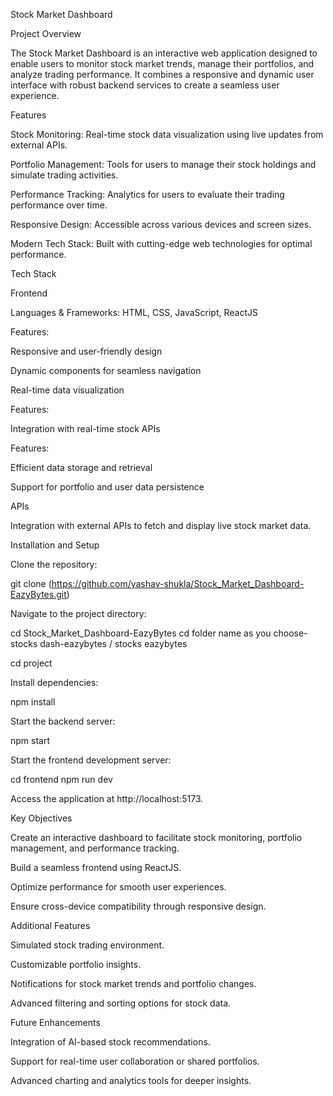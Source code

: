 Stock Market Dashboard

Project Overview

The Stock Market Dashboard is an interactive web application designed to enable users to monitor stock market trends, manage their portfolios, and analyze trading performance. It combines a responsive and dynamic user interface with robust backend services to create a seamless user experience.

Features

Stock Monitoring: Real-time stock data visualization using live updates from external APIs.

Portfolio Management: Tools for users to manage their stock holdings and simulate trading activities.

Performance Tracking: Analytics for users to evaluate their trading performance over time.

Responsive Design: Accessible across various devices and screen sizes.

Modern Tech Stack: Built with cutting-edge web technologies for optimal performance.

Tech Stack

Frontend

Languages & Frameworks: HTML, CSS, JavaScript, ReactJS

Features:

Responsive and user-friendly design

Dynamic components for seamless navigation

Real-time data visualization

Features:

Integration with real-time stock APIs

Features:

Efficient data storage and retrieval

Support for portfolio and user data persistence

APIs

Integration with external APIs to fetch and display live stock market data.

Installation and Setup

Clone the repository:

git clone (https://github.com/yashav-shukla/Stock_Market_Dashboard-EazyBytes.git)

Navigate to the project directory:

cd Stock_Market_Dashboard-EazyBytes
cd folder name as you choose- stocks dash-eazybytes / stocks eazybytes

cd project

Install dependencies:

npm install

Start the backend server:

npm start

Start the frontend development server:

cd frontend
npm run dev

Access the application at http://localhost:5173.

Key Objectives

Create an interactive dashboard to facilitate stock monitoring, portfolio management, and performance tracking.

Build a seamless frontend using ReactJS.

Optimize performance for smooth user experiences.

Ensure cross-device compatibility through responsive design.

Additional Features

Simulated stock trading environment.

Customizable portfolio insights.

Notifications for stock market trends and portfolio changes.

Advanced filtering and sorting options for stock data.

Future Enhancements

Integration of AI-based stock recommendations.

Support for real-time user collaboration or shared portfolios.

Advanced charting and analytics tools for deeper insights.

